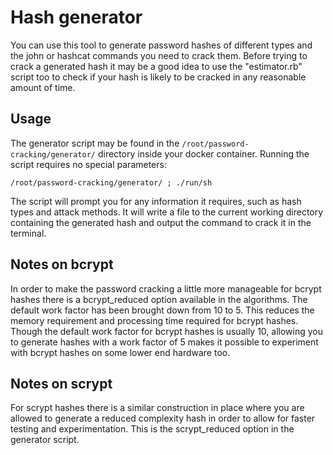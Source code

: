 # Hash generator
You can use this tool to generate password hashes of different types and the john or hashcat commands you need to crack them. Before trying to crack a generated hash it may be a good idea to use the "estimator.rb" script too to check if your hash is likely to be cracked in any reasonable amount of time.

## Usage
The generator script may be found in the `/root/password-cracking/generator/` directory inside your docker container.
Running the script requires no special parameters:
```
/root/password-cracking/generator/ ; ./run/sh
```

The script will prompt you for any information it requires, such as hash types and attack methods. It will write a file to the current working directory containing the generated hash and output the command to crack it in the terminal.

## Notes on bcrypt
In order to make the password cracking a little more manageable for bcrypt hashes there is a bcrypt_reduced option available in the algorithms. The default work factor has been brought down from 10 to 5. This reduces the memory requirement and processing time required for bcrypt hashes. Though the default work factor for bcrypt hashes is usually 10, allowing you to generate hashes with a work factor of 5 makes it possible to experiment with bcrypt hashes on some lower end hardware too.

## Notes on scrypt
For scrypt hashes there is a similar construction in place where you are allowed to generate a reduced complexity hash in order to allow for faster testing and experimentation. This is the scrypt_reduced option in the generator script.